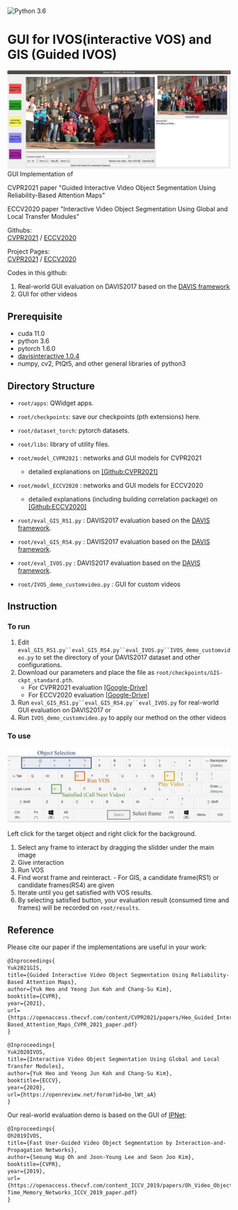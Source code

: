 ![Python 3.6](https://img.shields.io/badge/python-3.6-green.svg)
# GUI for IVOS(interactive VOS) and GIS (Guided IVOS)
![explain_qwerty](etc/png_demo.png)
GUI Implementation of 

CVPR2021 paper "Guided Interactive Video Object Segmentation Using Reliability-Based Attention Maps"

ECCV2020 paper "Interactive Video Object Segmentation Using Global and Local Transfer Modules"

Githubs:  
[CVPR2021](https://github.com/yuk6heo/GIS-RAmap) /
[ECCV2020](https://github.com/yuk6heo/IVOS-ATNet)

Project Pages:  
[CVPR2021](http://mcl.korea.ac.kr/yukheo_cvpr2021/) /
[ECCV2020](http://mcl.korea.ac.kr/yukheo_eccv2020/)

Codes in this github:

1. Real-world GUI evaluation on DAVIS2017 based on the [DAVIS framework](https://interactive.davischallenge.org/)
2. GUI for other videos

## Prerequisite
- cuda 11.0
- python 3.6
- pytorch 1.6.0
- [davisinteractive 1.0.4](https://github.com/albertomontesg/davis-interactive)
- numpy, cv2, PtQt5, and other general libraries of python3

## Directory Structure

 * `root/apps`: QWidget apps.

 * `root/checkpoints`: save our checkpoints (pth extensions) here.
 
 * `root/dataset_torch`: pytorch datasets.
 
 * `root/libs`: library of utility files.

 * `root/model_CVPR2021` : networks and GUI models for CVPR2021
     - detailed explanations on [[Github:CVPR2021]](https://github.com/yuk6heo/GIS-RAmap)
 * `root/model_ECCV2020` : networks and GUI models for ECCV2020
     - detailed explanations (including building correlation package) on [[Github:ECCV2020]](https://github.com/yuk6heo/IVOS-ATNet)
  
 * `root/eval_GIS_RS1.py` : DAVIS2017 evaluation based on the [DAVIS framework](https://interactive.davischallenge.org/).
 * `root/eval_GIS_RS4.py` : DAVIS2017 evaluation based on the [DAVIS framework](https://interactive.davischallenge.org/).
 * `root/eval_IVOS.py` : DAVIS2017 evaluation based on the [DAVIS framework](https://interactive.davischallenge.org/).
 * `root/IVOS_demo_customvideo.py` : GUI for custom videos
  
## Instruction

### To run
1. Edit `eval_GIS_RS1.py``eval_GIS_RS4.py``eval_IVOS.py``IVOS_demo_customvideo.py` to set the directory of your DAVIS2017 dataset and other configurations.
2. Download our parameters and place the file as `root/checkpoints/GIS-ckpt_standard.pth`.
    - For CVPR2021 evaluation [[Google-Drive]](https://drive.google.com/file/d/1dkgXJJ2gPYDtPE9yTtlP4Th0iNX5ZG6a/view?usp=sharing)
    - For ECCV2020 evaluation [[Google-Drive]](https://drive.google.com/file/d/1t1VO2zy3pLBXCWqme9h63Def86Y4ECIH/view?usp=sharing)
3. Run `eval_GIS_RS1.py``eval_GIS_RS4.py``eval_IVOS.py` for real-world GUI evaluation on DAVIS2017 or
4. Run `IVOS_demo_customvideo.py` to apply our method on the other videos

### To use
![explain_qwerty](etc/explain_qwerty.png)

Left click for the target object and right click for the background.
1. Select any frame to interact by dragging the slidder under the main image
2. Give interaction
3. Run VOS
4. Find worst frame and reinteract. - For GIS, a candidate frame(RS1) or candidate frames(RS4) are given
5. Iterate until you get satisfied with VOS results.
6. By selecting satisfied button, your evaluation result (consumed time and frames) will be recorded on `root/results`.

## Reference

Please cite our paper if the implementations are useful in your work:
```
@Inproceedings{
Yuk2021GIS,
title={Guided Interactive Video Object Segmentation Using Reliability-Based Attention Maps},
author={Yuk Heo and Yeong Jun Koh and Chang-Su Kim},
booktitle={CVPR},
year={2021},
url={https://openaccess.thecvf.com/content/CVPR2021/papers/Heo_Guided_Interactive_Video_Object_Segmentation_Using_Reliability-Based_Attention_Maps_CVPR_2021_paper.pdf}
}
```

```
@Inproceedings{
Yuk2020IVOS,
title={Interactive Video Object Segmentation Using Global and Local Transfer Modules},
author={Yuk Heo and Yeong Jun Koh and Chang-Su Kim},
booktitle={ECCV},
year={2020},
url={https://openreview.net/forum?id=bo_lWt_aA}
}
```


Our real-world evaluation demo is based on the GUI of [IPNet](https://github.com/seoungwugoh/ivs-demo):
``` 
@Inproceedings{
Oh2019IVOS,
title={Fast User-Guided Video Object Segmentation by Interaction-and-Propagation Networks},
author={Seoung Wug Oh and Joon-Young Lee and Seon Joo Kim},
booktitle={CVPR},
year={2019},
url={https://openaccess.thecvf.com/content_ICCV_2019/papers/Oh_Video_Object_Segmentation_Using_Space-Time_Memory_Networks_ICCV_2019_paper.pdf}
}
```
